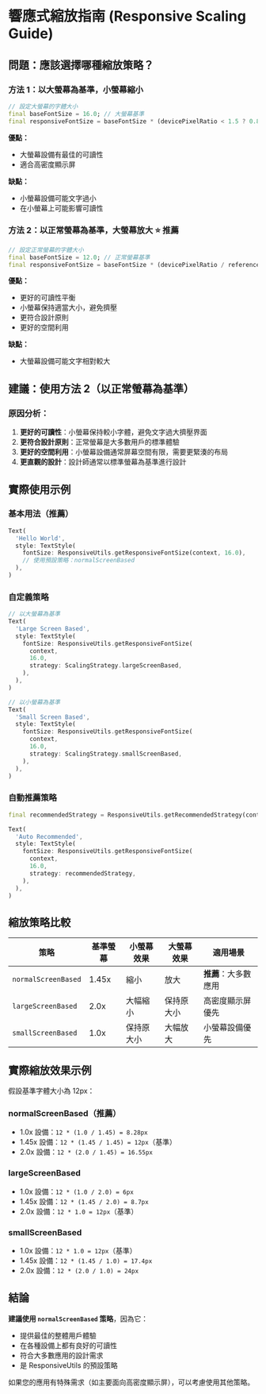 # 響應式縮放指南 (Responsive Scaling Guide)

## 問題：應該選擇哪種縮放策略？

### 方法 1：以大螢幕為基準，小螢幕縮小

```dart
// 設定大螢幕的字體大小
final baseFontSize = 16.0; // 大螢幕基準
final responsiveFontSize = baseFontSize * (devicePixelRatio < 1.5 ? 0.8 : 1.0);
```

**優點：**

- 大螢幕設備有最佳的可讀性
- 適合高密度顯示屏

**缺點：**

- 小螢幕設備可能文字過小
- 在小螢幕上可能影響可讀性

### 方法 2：以正常螢幕為基準，大螢幕放大 ⭐ **推薦**

```dart
// 設定正常螢幕的字體大小
final baseFontSize = 12.0; // 正常螢幕基準
final responsiveFontSize = baseFontSize * (devicePixelRatio / referenceScale);
```

**優點：**

- 更好的可讀性平衡
- 小螢幕保持適當大小，避免擠壓
- 更符合設計原則
- 更好的空間利用

**缺點：**

- 大螢幕設備可能文字相對較大

## 建議：使用方法 2（以正常螢幕為基準）

### 原因分析：

1. **更好的可讀性**：小螢幕保持較小字體，避免文字過大擠壓界面
2. **更符合設計原則**：正常螢幕是大多數用戶的標準體驗
3. **更好的空間利用**：小螢幕設備通常屏幕空間有限，需要更緊湊的布局
4. **更直觀的設計**：設計師通常以標準螢幕為基準進行設計

## 實際使用示例

### 基本用法（推薦）

```dart
Text(
  'Hello World',
  style: TextStyle(
    fontSize: ResponsiveUtils.getResponsiveFontSize(context, 16.0),
    // 使用預設策略：normalScreenBased
  ),
)
```

### 自定義策略

```dart
// 以大螢幕為基準
Text(
  'Large Screen Based',
  style: TextStyle(
    fontSize: ResponsiveUtils.getResponsiveFontSize(
      context,
      16.0,
      strategy: ScalingStrategy.largeScreenBased,
    ),
  ),
)

// 以小螢幕為基準
Text(
  'Small Screen Based',
  style: TextStyle(
    fontSize: ResponsiveUtils.getResponsiveFontSize(
      context,
      16.0,
      strategy: ScalingStrategy.smallScreenBased,
    ),
  ),
)
```

### 自動推薦策略

```dart
final recommendedStrategy = ResponsiveUtils.getRecommendedStrategy(context);

Text(
  'Auto Recommended',
  style: TextStyle(
    fontSize: ResponsiveUtils.getResponsiveFontSize(
      context,
      16.0,
      strategy: recommendedStrategy,
    ),
  ),
)
```

## 縮放策略比較

| 策略                | 基準螢幕 | 小螢幕效果 | 大螢幕效果 | 適用場景             |
| ------------------- | -------- | ---------- | ---------- | -------------------- |
| `normalScreenBased` | 1.45x    | 縮小       | 放大       | **推薦**：大多數應用 |
| `largeScreenBased`  | 2.0x     | 大幅縮小   | 保持原大小 | 高密度顯示屏優先     |
| `smallScreenBased`  | 1.0x     | 保持原大小 | 大幅放大   | 小螢幕設備優先       |

## 實際縮放效果示例

假設基準字體大小為 12px：

### normalScreenBased（推薦）

- 1.0x 設備：`12 * (1.0 / 1.45) = 8.28px`
- 1.45x 設備：`12 * (1.45 / 1.45) = 12px`（基準）
- 2.0x 設備：`12 * (2.0 / 1.45) = 16.55px`

### largeScreenBased

- 1.0x 設備：`12 * (1.0 / 2.0) = 6px`
- 1.45x 設備：`12 * (1.45 / 2.0) = 8.7px`
- 2.0x 設備：`12 * 1.0 = 12px`（基準）

### smallScreenBased

- 1.0x 設備：`12 * 1.0 = 12px`（基準）
- 1.45x 設備：`12 * (1.45 / 1.0) = 17.4px`
- 2.0x 設備：`12 * (2.0 / 1.0) = 24px`

## 結論

**建議使用 `normalScreenBased` 策略**，因為它：

- 提供最佳的整體用戶體驗
- 在各種設備上都有良好的可讀性
- 符合大多數應用的設計需求
- 是 ResponsiveUtils 的預設策略

如果您的應用有特殊需求（如主要面向高密度顯示屏），可以考慮使用其他策略。

